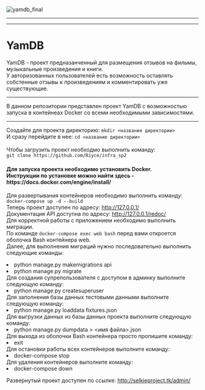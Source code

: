 ![yamdb_final](https://github.com/Riyce/yamdb_final/actions/workflows/yamdb_workflow.yaml/badge.svg)
<hr>
<hr>
<h1> YamDB </h1>
YamDB - проект предназанченный для размещения отзывов на фильмы, музыкальные произведения и книги. <br>У авторизованных пользователей есть возможность оставлять собстенные отзывы к произведениям и комментировать уже существующие.
<hr>
В данном репозитории представлен проект YamDB с возможностью запуска в контейнеах Docker со всеми необходимыми зависимостями.
<hr>

Создайте для проекта директорию:
`mkdir <название директории>`
<br>И сразу перейдите в нее:
`cd <название директории>` <br>
<br>Чтобы загрузить проект необходмо выполнить команду:<br>
`git clone https://github.com/Riyce/infra_sp2`

<h4>
Для запуска проекта необходимо установить Docker.<br>
Инструкции по установке можно найти здесь - https://docs.docker.com/engine/install/ <br>
</h4>

Для развертывания контейнеров необходимо выполнить команду: `docker-compose up -d --build`
<br>Теперь проект доступен по адресу: http://127.0.0.1/
<br> Документация API доступна по адресу: http://127.0.0.1/redoc/
<br> Для корректной работы с приложением необходимо выполнить миграции.
<br> По команде `docker-compose exec web bash` перед вами откроется оболочка Bash контейнера web.
<br> Далее, для выполнения миграций нужно последовательно выполнить следующие команды:
<li> python manage.py makemigrations api
<li> python manage.py migrate
<br> Для создания супрепользователя с доступом в админку выполните следующую команду:
<li> python manage.py createsuperuser
<br> Для заполнения базы данных тестовыми данными выполните следующую команду:
<li> python manage.py loaddata fixtures.json
<br> Для выгрузки данных из базы данных проекта выполните следующую команду:
<li> python manage.py dumpdata > <имя файла>.json
<br> Для выхода из оболочки Bash контейнера просто пропишите команду:
<li> exit
<br> Для остановки работы всех контейнеров выполните команду:
<li> docker-compose stop
<br> Для удаления контейнеров выполните команду:
<li> docker-compose down

Развернутый проект доступен по ссылке: http://selkieproject.tk/admin/
